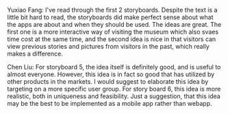 
Yuxiao Fang:
I've read through the first 2 storyboards. Despite the text is a little bit hard to read, the storyboards did make perfect sense about what the apps are about and when they should be used. 
The ideas are great. The first one is a more interactive way of visiting the museum which also svaes time cost at the same time, and the second idea is nice in that visitors can view previous stories and pictures from visitors in the past, which really makes a difference.

Chen Liu:
For storyboard 5, the idea itself is definitely good, and is useful to almost everyone. However, this idea is in fact so good that has utilized by other products in the markets. I would suggest to elaborate this idea by targeting on a more specific user group. 
For story board 6, this idea is more realistic, both in uniqueness and feasibility. Just a suggestion, that this idea may be the best to be implemented as a mobile app rather than webapp.
